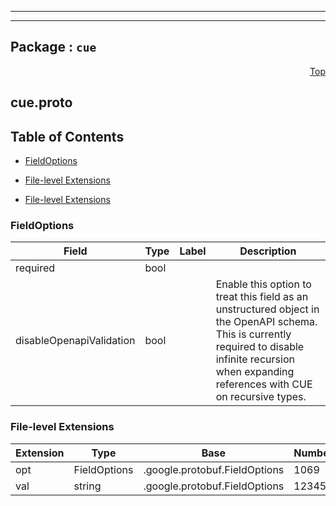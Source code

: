 
---

---

## Package : `cue`



<a name="top"></a>

<a name="API Reference for cue.proto"></a>
<p align="right"><a href="#top">Top</a></p>

## cue.proto


## Table of Contents
  - [FieldOptions](#cue.FieldOptions)


  - [File-level Extensions](#cue.proto-extensions)
  - [File-level Extensions](#cue.proto-extensions)





<a name="cue.FieldOptions"></a>

### FieldOptions



| Field | Type | Label | Description |
| ----- | ---- | ----- | ----------- |
| required | bool |  |  |
  | disableOpenapiValidation | bool |  | Enable this option to treat this field as an unstructured object in the OpenAPI schema. This is currently required to disable infinite recursion when expanding references with CUE on recursive types. |
  




 <!-- end messages -->

 <!-- end enums -->


<a name="cue.proto-extensions"></a>

### File-level Extensions
| Extension | Type | Base | Number | Description |
| --------- | ---- | ---- | ------ | ----------- |
| opt | FieldOptions | .google.protobuf.FieldOptions | 1069 |  |
| val | string | .google.protobuf.FieldOptions | 123456 |  |

 <!-- end HasExtensions -->

 <!-- end services -->

